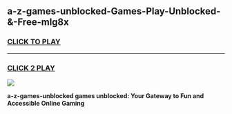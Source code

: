 
## a-z-games-unblocked-Games-Play-Unblocked-&-Free-mlg8x
<h3>
<a href="https://premium76.site?title=a-z-games-unblocked&ref=24A">CLICK TO PLAY</a></h3>
<hr>

<h3>
<a href="https://premium76.site?title=a-z-games-unblocked&ref=24A">CLICK 2 PLAY</a>
  
</h3>

<a href="https://premium76.site?title=a-z-games-unblocked&ref=24A"><img src="https://clearcache.store/games.png"></a>


**a-z-games-unblocked games unblocked: Your Gateway to Fun and Accessible Online Gaming**
